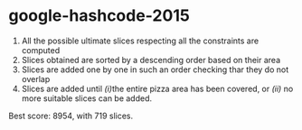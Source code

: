 # google-hashcode-2015
<ol>
  <li>All the possible ultimate slices respecting all the constraints are computed</li>
  <li>Slices obtained are sorted by a descending order based on their area</li>
  <li>Slices are added one by one in such an order checking thar they do not overlap</li>
  <li>Slices are added until <i>(i)</i>the entire pizza area has been covered, or <i>(ii)</i>
    no more suitable slices can be added.</li>
  </ol>
  Best score: 8954, with 719 slices.
